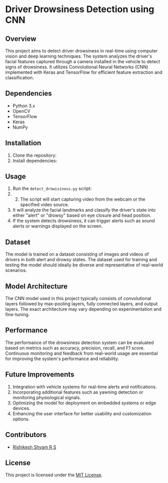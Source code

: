 # Driver Drowsiness Detection using CNN

## Overview
This project aims to detect driver drowsiness in real-time using computer vision and deep learning techniques. The system analyzes the driver's facial features captured through a camera installed in the vehicle to detect signs of drowsiness. It utilizes Convolutional Neural Networks (CNN) implemented with Keras and TensorFlow for efficient feature extraction and classification.

## Dependencies
- Python 3.x
- OpenCV
- TensorFlow
- Keras
- NumPy

## Installation
1. Clone the repository:
2. Install dependencies:

## Usage
1. Run the `detect_drowisiness.py` script:
2. 2. The script will start capturing video from the webcam or the specified video source.
3. It will analyze the facial landmarks and classify the driver's state into either "alert" or "drowsy" based on eye closure and head position.
4. If the system detects drowsiness, it can trigger alerts such as sound alerts or warnings displayed on the screen.

## Dataset
The model is trained on a dataset consisting of images and videos of drivers in both alert and drowsy states. The dataset used for training and testing the model should ideally be diverse and representative of real-world scenarios.

## Model Architecture
The CNN model used in this project typically consists of convolutional layers followed by max-pooling layers, fully connected layers, and output layers. The exact architecture may vary depending on experimentation and fine-tuning.

## Performance
The performance of the drowsiness detection system can be evaluated based on metrics such as accuracy, precision, recall, and F1 score. Continuous monitoring and feedback from real-world usage are essential for improving the system's performance and reliability.

## Future Improvements
1. Integration with vehicle systems for real-time alerts and notifications.
2. Incorporating additional features such as yawning detection or monitoring physiological signals.
3. Optimizing the model for deployment on embedded systems or edge devices.
4. Enhancing the user interface for better usability and customization options.

## Contributors
- [Rishikesh Shyam R S](https://github.com/rishikeshshyam)

## License
This project is licensed under the [MIT License](LICENSE).



